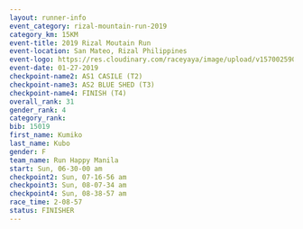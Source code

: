 ```yaml
---
layout: runner-info 
event_category: rizal-mountain-run-2019 
category_km: 15KM 
event-title: 2019 Rizal Moutain Run 
event-location: San Mateo, Rizal Philippines 
event-logo: https://res.cloudinary.com/raceyaya/image/upload/v1570025909/logo/rizal-mountain_gkfete.jpg 
event-date: 01-27-2019 
checkpoint-name2: AS1 CASILE (T2) 
checkpoint-name3: AS2 BLUE SHED (T3) 
checkpoint-name4: FINISH (T4) 
overall_rank: 31
gender_rank: 4
category_rank: 
bib: 15019
first_name: Kumiko
last_name: Kubo
gender: F
team_name: Run Happy Manila
start: Sun, 06-30-00 am
checkpoint2: Sun, 07-16-56 am
checkpoint3: Sun, 08-07-34 am
checkpoint4: Sun, 08-38-57 am
race_time: 2-08-57
status: FINISHER
---
```

